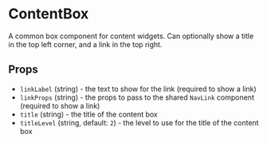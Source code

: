 # ContentBox

A common box component for content widgets. Can optionally show a title in the top left corner, and a link in the top right.

## Props

- `linkLabel` (string) - the text to show for the link (required to show a link)
- `linkProps` (string) - the props to pass to the shared `NavLink` component (required to show a link)
- `title` (string) - the title of the content box
- `titleLevel` (string, default: `2`) - the level to use for the title of the content box
